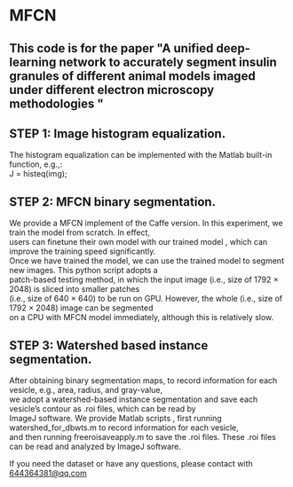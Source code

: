 # MFCN
This code is for the paper "A unified deep-learning network to accurately segment insulin granules of different animal models imaged under different electron microscopy methodologies "<br>
--

STEP 1: Image histogram equalization.
-

The histogram equalization can be implemented with the Matlab built-in function, e.g.,:<br>
J = histeq(img);<br>

STEP 2: MFCN binary segmentation.
-

We provide a MFCN implement of the Caffe version. In this experiment, we train the model from scratch. In effect,<br>
users can finetune their own model with our trained model , which can improve the training speed significantly.<br>
Once we have trained the model, we can use the trained model to segment new images. This python script adopts a <br>
patch-based testing method, in which the input image (i.e., size of 1792 × 2048) is sliced into smaller patches <br>
(i.e., size of 640 × 640) to be run on GPU. However, the whole (i.e., size of 1792 × 2048) image can be segmented <br>
on a CPU with MFCN model immediately, although this is relatively slow.<br>

STEP 3: Watershed based instance segmentation.
-

After obtaining binary segmentation maps, to record information for each vesicle, e.g., area, radius, and gray-value, <br>
we adopt a watershed-based instance segmentation and save each vesicle’s contour as .roi files, which can be read by <br>
ImageJ software. We provide Matlab scripts , first running watershed_for_dbwts.m to record information for each vesicle, <br>
and then running freeroisaveapply.m to save the .roi files. These .roi files can be read and analyzed by ImageJ software.<br>

If you need the dataset or have any questions, please contact with 644364381@qq.com<br>
